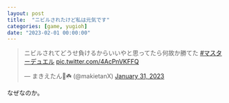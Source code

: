 ```yaml
---
layout: post
title:  "ニビルされたけど私は元気です"
categories: [game, yugioh]
date: "2023-02-01 00:00:00"
---
```


<blockquote class="twitter-tweet tw-align-center"><p lang="ja" dir="ltr">ニビルされてどうせ負けるからいいやと思ってたら何故か勝てた <a href="https://twitter.com/hashtag/%E3%83%9E%E3%82%B9%E3%82%BF%E3%83%BC%E3%83%87%E3%83%A5%E3%82%A8%E3%83%AB?src=hash&amp;ref_src=twsrc%5Etfw">#マスターデュエル</a> <a href="https://t.co/4AcPnVKFFQ">pic.twitter.com/4AcPnVKFFQ</a></p>&mdash; まきえたん🥦☘️ (@makietanX) <a href="https://twitter.com/makietanX/status/1620491459848970243?ref_src=twsrc%5Etfw">January 31, 2023</a></blockquote> <script async src="https://platform.twitter.com/widgets.js" charset="utf-8"></script>

なぜなのか。
